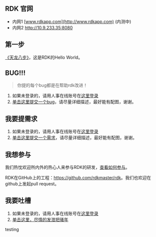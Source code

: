 ## RDK 官网
- 内网1 [www.rdkapp.com](http://www.rdkapp.com) (内测中)
- 内网2 <http://10.9.233.35:8080> 

## 第一步
[《天龙八步》](http://10.9.233.35:8080/doc/#best_practise/index.md)，这是RDK的Hello World。

## BUG!!!
> 你提的每个bug都是在帮助rdk改进！

1. 如果未登录的，请用人事在线账号在[这里登录](http://gitlab.zte.com.cn/users/sign_in)
2. [单击这里提交一个bug](http://gitlab.zte.com.cn/10045812/rdk/issues/new)，请尽量详细描述，最好能有配图，谢谢。

## 我要提需求
1. 如果未登录的，请用人事在线账号在[这里登录](http://gitlab.zte.com.cn/users/sign_in)
2. [单击这里提交一个需求](http://gitlab.zte.com.cn/10045812/rdk/issues/new)，请尽量详细描述，最好能有配图，谢谢。

## 我想参与
我们热忱欢迎所内外的热心人来参与RDK的研发，[查看如何参与](http://10.9.233.35:8080/doc/#get-involved.md#work-flow)。

RDK在GitHub上的工程：<https://github.com/rdkmaster/rdk>。我们也欢迎在github上发起pull request。

## 我要吐槽
1. 如果未登录的，请用人事在线账号在[这里登录](http://gitlab.zte.com.cn/users/sign_in)
2. [单击这里，尽情的发泄把骚年](http://gitlab.zte.com.cn/10045812/rdk/issues/new)

testing
